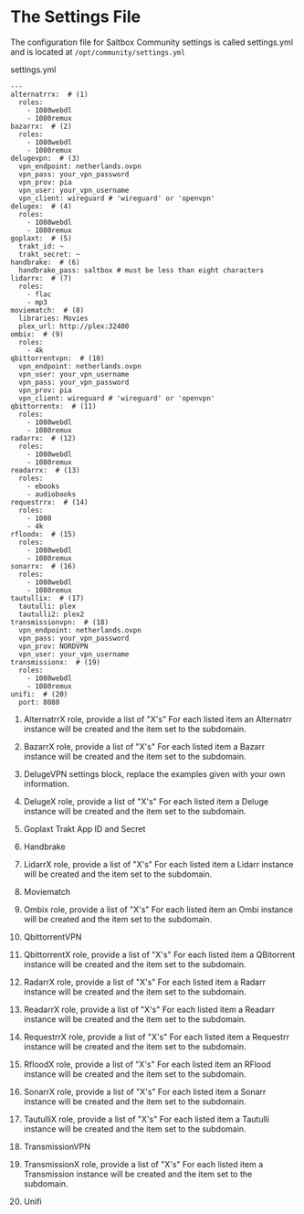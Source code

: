 # The Settings File

The configuration file for Saltbox Community settings is called settings.yml and is located at `/opt/community/settings.yml`

settings.yml

``` { .yaml .annotate }
---
alternatrrx:  # (1)
  roles:
    - 1080webdl
    - 1080remux
bazarrx:  # (2)
  roles:
    - 1080webdl
    - 1080remux
delugevpn:  # (3)
  vpn_endpoint: netherlands.ovpn
  vpn_pass: your_vpn_password
  vpn_prov: pia
  vpn_user: your_vpn_username
  vpn_client: wireguard # 'wireguard' or 'openvpn'
delugex:  # (4)
  roles:
    - 1080webdl
    - 1080remux
goplaxt:  # (5)
  trakt_id: ~
  trakt_secret: ~
handbrake:  # (6)
  handbrake_pass: saltbox # must be less than eight characters
lidarrx:  # (7)
  roles:
    - flac
    - mp3
moviematch:  # (8)
  libraries: Movies
  plex_url: http://plex:32400
ombix:  # (9)
  roles:
    - 4k
qbittorrentvpn:  # (10)
  vpn_endpoint: netherlands.ovpn
  vpn_user: your_vpn_username
  vpn_pass: your_vpn_password
  vpn_prov: pia
  vpn_client: wireguard # 'wireguard' or 'openvpn'
qbittorrentx:  # (11)
  roles:
    - 1080webdl
    - 1080remux
radarrx:  # (12)
  roles:
    - 1080webdl
    - 1080remux
readarrx:  # (13)
  roles:
    - ebooks
    - audiobooks
requestrrx:  # (14)
  roles:
    - 1080
    - 4k
rfloodx:  # (15)
  roles:
    - 1080webdl
    - 1080remux
sonarrx:  # (16)
  roles:
    - 1080webdl
    - 1080remux
tautullix:  # (17)
  tautulli: plex
  tautulli2: plex2
transmissionvpn:  # (18)
  vpn_endpoint: netherlands.ovpn
  vpn_pass: your_vpn_password
  vpn_prov: NORDVPN
  vpn_user: your_vpn_username
transmissionx:  # (19)
  roles:
    - 1080webdl
    - 1080remux
unifi:  # (20)
  port: 8080
```

1. AlternatrrX role, provide a list of "X's"
    For each listed item an Alternatrr instance will be created and the item set to the subdomain.

2. BazarrX role, provide a list of "X's"
    For each listed item a Bazarr instance will be created and the item set to the subdomain.

3. DelugeVPN settings block, replace the examples given with your own information.

4. DelugeX role, provide a list of "X's"
    For each listed item a Deluge instance will be created and the item set to the subdomain.

5. Goplaxt
   Trakt App ID and Secret

6. Handbrake

7. LidarrX role, provide a list of "X's"
    For each listed item a Lidarr instance will be created and the item set to the subdomain.

8. Moviematch

9.  Ombix role, provide a list of "X's"
    For each listed item an Ombi instance will be created and the item set to the subdomain.

10. QbittorrentVPN

11. QbittorrentX role, provide a list of "X's"
    For each listed item a QBitorrent instance will be created and the item set to the subdomain.

12. RadarrX role, provide a list of "X's"
    For each listed item a Radarr instance will be created and the item set to the subdomain.

13. ReadarrX role, provide a list of "X's"
    For each listed item a Readarr instance will be created and the item set to the subdomain.

14. RequestrrX role, provide a list of "X's"
    For each listed item a Requestrr instance will be created and the item set to the subdomain.

15. RfloodX role, provide a list of "X's"
    For each listed item an RFlood instance will be created and the item set to the subdomain.

16. SonarrX role, provide a list of "X's"
    For each listed item a Sonarr instance will be created and the item set to the subdomain.

17. TautulliX role, provide a list of "X's"
    For each listed item a Tautulli instance will be created and the item set to the subdomain.

18. TransmissionVPN

19. TransmissionX role, provide a list of "X's"
    For each listed item a Transmission instance will be created and the item set to the subdomain.

20. Unifi

